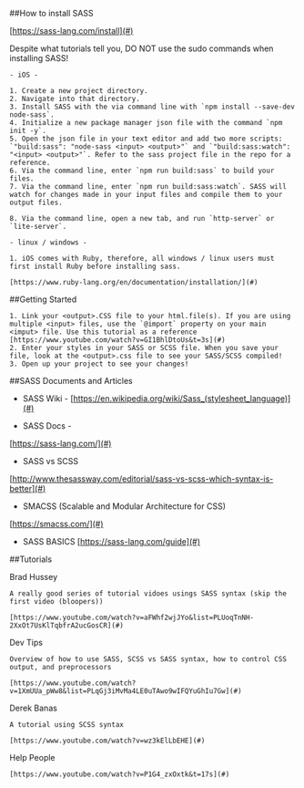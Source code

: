 ##How to install SASS

[https://sass-lang.com/install](#)

Despite what tutorials tell you, DO NOT use the sudo commands when installing SASS!

    - iOS -

    1. Create a new project directory.
    2. Navigate into that directory.
    3. Install SASS with the via command line with `npm install --save-dev node-sass`.
    4. Initialize a new package manager json file with the command `npm init -y`.
    5. Open the json file in your text editor and add two more scripts: `"build:sass": "node-sass <input> <output>"` and `"build:sass:watch": "<input> <output>"`. Refer to the sass project file in the repo for a reference.
    6. Via the command line, enter `npm run build:sass` to build your files.
    7. Via the command line, enter `npm run build:sass:watch`. SASS will watch for changes made in your input files and compile them to your output files.
    
    8. Via the command line, open a new tab, and run `http-server` or `lite-server`.

    - linux / windows -

    1. iOS comes with Ruby, therefore, all windows / linux users must first install Ruby before installing sass.
    
    [https://www.ruby-lang.org/en/documentation/installation/](#)

##Getting Started

    1. Link your <output>.CSS file to your html.file(s). If you are using multiple <input> files, use the `@import` property on your main <imput> file. Use this tutorial as a reference [https://www.youtube.com/watch?v=GI1BhlDtoUs&t=3s](#)
    2. Enter your styles in your SASS or SCSS file. When you save your file, look at the <output>.css file to see your SASS/SCSS compiled!
    3. Open up your project to see your changes!

##SASS Documents and Articles
- SASS Wiki -
[https://en.wikipedia.org/wiki/Sass_(stylesheet_language)](#)

- SASS Docs -

[https://sass-lang.com/](#)

- SASS vs SCSS

[http://www.thesassway.com/editorial/sass-vs-scss-which-syntax-is-better](#)

- SMACSS (Scalable and Modular Architecture for CSS)

[https://smacss.com/](#)

- SASS BASICS
[https://sass-lang.com/guide](#)

##Tutorials

Brad Hussey

    A really good series of tutorial vidoes usings SASS syntax (skip the first video (bloopers))

    [https://www.youtube.com/watch?v=aFWhf2wjJYo&list=PLUoqTnNH-2XxOt7UsKlTqbfrA2ucGosCR](#)

Dev Tips

    Overview of how to use SASS, SCSS vs SASS syntax, how to control CSS output, and preprocessors

    [https://www.youtube.com/watch?v=1XmUUa_pWw8&list=PLqGj3iMvMa4LE0uTAwo9wIFQYuGhIu7Gw](#)

Derek Banas

    A tutorial using SCSS syntax

    [https://www.youtube.com/watch?v=wz3kElLbEHE](#)

Help People

    [https://www.youtube.com/watch?v=P1G4_zxOxtk&t=17s](#)


